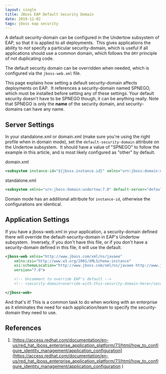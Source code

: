 ```yaml
---
layout: single
title: JBoss EAP Default Security Domain
date: 2019-12-02
tags: jboss eap security
---
```


A default security-domain can be configured in the Undertow subsystem of EAP, so that it is applied to all deployments.  This gives applications the ability to *not* specify a particular security-domain, which is useful if all applications should use a common domain, which follows the `DRY` principle of not duplicating code.

The default security domain can be overridden when needed, which is configured via the `jboss-web.xml` file.

This page explains how setting a default security-domain affects deployments on EAP.  It references a security-domain named SPNEGO, which must be installed before setting any of these settings.  Your default security doesn't have to be SPNEGO though, it can be anything really.  Note that SPNEGO is only the __name__ of the security domain, and security-domains can have any name.


## Server Settings
In your standalone.xml or domain.xml (make sure you're using the right profile when in domain mode), set the `default-security-domain` attribute on the Undertow subsystem.  It should have a value of "SPNEGO" to follow the example in this article, and is most likely configured as "other" by default.

domain.xml
```xml
<subsystem instance-id="${jboss.instance.id}" xmlns="urn:jboss:domain:undertow:7.0" default-server="default-server" default-virtual-host="default-host" default-servlet-container="default" default-security-domain="SPNEGO">
```

standalone.xml
```xml
<subsystem xmlns="urn:jboss:domain:undertow:7.0" default-server="default-server" default-virtual-host="default-host" default-servlet-container="default" default-security-domain="SPNEGO">
```

Domain mode has an additional attribute for `instance-id`, otherwise the configurations are identical.



## Application Settings
If you have a jboss-web.xml in your application, a security-domain defined there will override the default-security-domain in EAP's Undertow subsystem.  Inversely, if you don't have this file, or if you don't have a security-domain defined in this file, it will use the default.

```xml
<jboss-web xmlns="http://www.jboss.com/xml/ns/javaee"
    xmlns:xsi="http://www.w3.org/2001/XMLSchema-instance"
    xsi:schemaLocation="http://www.jboss.com/xml/ns/javaee http://www.jboss.org/j2ee/schema/jboss-web_7_0.xsd"
    version="7.0">

    <!-- Uncomment to override EAP's default -->
    <!-- <security-domain>override-with-this-security-domain-here</security-domain> -->

</jboss-web>
```

And that's it!  This is a common task to do when working with an enterprise as it eliminates the need for each application/team to specify the security-domain they need to use.



## References
1. [https://access.redhat.com/documentation/en-us/red_hat_jboss_enterprise_application_platform/7.1/html/how_to_configure_identity_management/application_configuration](https://access.redhat.com/documentation/en-us/red_hat_jboss_enterprise_application_platform/7.1/html/how_to_configure_identity_management/application_configuration
)
